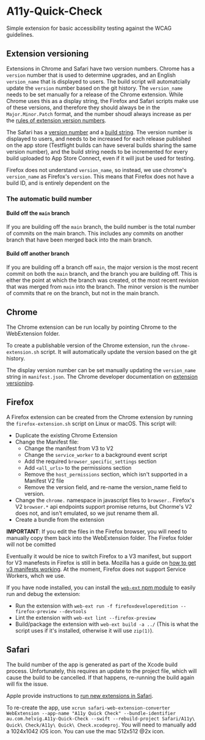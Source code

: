 # A11y-Quick-Check
Simple extension for basic accessibility testing against the WCAG guidelines.

## Extension versioning

Extensions in Chrome and Safari have two version numbers. Chrome has a `version` number that is used to determine upgrades, and an English `version_name` that is displayed to users. The build script will automatcially update the `version` number based on the git history. The `version_name` needs to be set manually for a release of the Chrome extension. While Chrome uses this as a display string, the Firefox and Safari scripts make use of these versions, and therefore they should always be in the `Major.Minor.Patch` format, and the number shoudl always increase as per the [rules of extension version numbers](https://developer.mozilla.org/en-US/docs/Mozilla/Add-ons/WebExtensions/manifest.json/version#version_format).

The Safari has a [version number](https://help.apple.com/xcode/mac/current/#/devc092854f5) and a [build string](https://help.apple.com/xcode/mac/current/#/dev93a5ca344). The version number is displayed to users, and needs to be increased for each release published on the app store (Testflight builds can have several builds sharing the same version number), and the build string needs to be incremented for every build uploaded to App Store Connect, even if it will jsut be used for testing.

Firefox does not understand `version_name`, so instead, we use chrome's `version_name` as Firefox's `version`. This means that Firefox does not have a build ID, and is entirely dependent on the

### The automatic build number

#### Build off the `main` branch

If you are building off the `main` branch, the build number is the total number of commits on the main branch. This includes any commits on another branch that have been merged back into the main branch.

#### Build off another branch

If you are building off a branch off `main`, the major version is the most recent commit on both the `main` branch, and the branch you are building off. This is either the point at which the branch was created, ot the most recent revision that was merged from `main` into the branch. The minor version is the number of commits that re on the branch, but not in the main branch.

## Chrome

The Chrome extension can be run locally by pointing Chrome to the WebExtension folder.

To create a publishable version of the Chrome extension, run the `chrome-extension.sh` 
script. It will automatically update the version based on the git history.

The display version number can be set manually updating the `version_name` string in `manifest.json`. The Chrome developer documentation on [extension versioning](https://developer.chrome.com/docs/extensions/mv3/manifest/version/).

## Firefox

A Firefox extension can be created from the Chrome extension by running the `firefox-extension.sh` script on Linux or macOS. This script will:
* Duplicate the existing Chrome Extension
* Change the Manifest file:
    * Change the manifest from V3 to V2
    * Change the `service_worker` to a background event script
    * Add the required `browser_specific_settings` section
    * Add `<all_urls>` to the permissions section
    * Remove the `host_permissions` section, which isn't supported in a Manifest V2 file
    * Remove the version field, and re-name the version_name field to version.
* Change the `chrome.` namespace in javascript files to `browser.`. Firefox's V2 `browser.*` api endpoints support promise returns, but Chorme's V2 does not, and isn't emulated, so we jsut rename them all.
* Create a bundle from the extension

**IMPORTANT**: If you edit the files in the Firefox browser, you will need to manually copy them back into the WebExtension folder. The Firefox folder will not be comitted

Eventually it would be nice to switch Firefox to a V3 manifest, but support for V3 manefests in Firefox is still in beta. Mozilla has a guide on [how to get v3 manifests working](https://extensionworkshop.com/documentation/develop/manifest-v3-migration-guide/). At the moment, Firefox does not support Service Workers, whch we use. 

If you have node installed, you can install the [`web-ext` npm module](https://extensionworkshop.com/documentation/develop/getting-started-with-web-ext/) to easily run and debug the extension:
* Run the extension with `web-ext run -f firefoxdeveloperedition --firefox-preview --devtools`
* Lint the extension with `web-ext lint --firefox-preview`
* Build/package the extension with `web-ext build -a ../` (This is what the script uses if it's installed, otherwise it will use `zip(1)`).

## Safari

The build number of the app is generated as part of the Xcode build process. Unfortunately, this requires an update to the project file, which will cause the build to be cancelled. If that happens, re-running the build again will fix the issue. 

Apple provide instructions to [run new extensions in Safari](https://developer.apple.com/documentation/safariservices/safari_web_extensions/running_your_safari_web_extension).

To re-create the app, use `xcrun safari-web-extension-converter WebExtension --app-name "A11y Quick Check" --bundle-identifier au.com.helvig.A11y-Quick-Check --swift --rebuild-project Safari/A11y\ Quick\ Check/A11y\ Quick\ Check.xcodeproj`. You will need to manually add a 1024x1042 iOS icon. You can use the mac 512x512 @2x icon.
